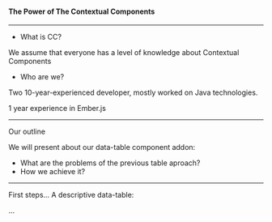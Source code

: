 #### The Power of The Contextual Components

---
 
 - What is CC?
 
We assume that everyone has a level of knowledge about Contextual Components

 - Who are we?

Two 10-year-experienced developer, mostly worked on Java technologies.

1 year experience in Ember.js
 
---
Our outline

We will present about our data-table component addon:
 - What are the problems of the previous table aproach?
 - How we achieve it?
 
 
---
First steps...
A descriptive data-table:

...
